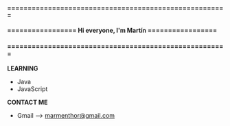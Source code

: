 #### ======================================================
#### ================= Hi everyone, I'm Martín ================= 
#### ======================================================

**LEARNING**
- Java
- JavaScript

**CONTACT ME**
- Gmail --> marmenthor@gmail.com